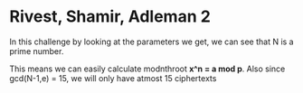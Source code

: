 # Rivest, Shamir, Adleman 2

In this challenge by looking at the parameters we get, we can see that N is a prime number.

This means we can easily calculate modnthroot **x^n = a mod p**. Also since gcd(N-1,e) = 15, we will only have atmost 15 ciphertexts
